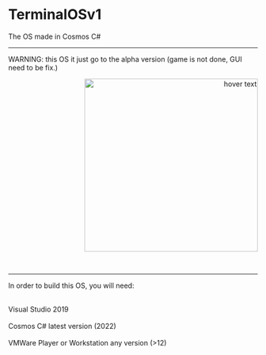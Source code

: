 # TerminalOSv1
The OS made in Cosmos C#
<br><hr>
WARNING: this OS it just go to the alpha version (game is not done, GUI need to be fix.)
<p align="right">
  <img src="your_relative_path_here" width="350" title="hover text">
</p>
<br><hr>
<p>In order to build this OS, you will need: </p>
<br>
Visual Studio 2019
<br>
<br>
Cosmos C# latest version (2022)
<br>
<br>VMWare Player or Workstation any version (>12)
